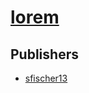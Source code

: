 # [lorem](https://pypi.org/project/lorem)



## Publishers
- [sfischer13](https://pypi.org/user/sfischer13)

